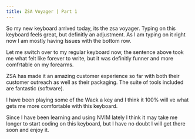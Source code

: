 ```yaml
---
title: ZSA Voyager | Part 1
---
```

So my new keyboard arrived today, its the zsa voyager. Typing on this keyboard feels great, but definitly an adjustment. As I am typing on it right now I am mostly having Issues with the bottom row.

Let me switch over to my regular keyboard now, the sentence above took me what felt like forever to write, but it was definitly funner and more comfrtable on my forearms.

ZSA has made it an amazing customer experience so far with both their customer outreach as well as their packaging. The suite of tools included are fantastic (software).

I have been playing some of the Wack a key and I think it 100% will ve what gets me more comfortable with this keyboard.

Since I have been learning and using NVIM lately I think it may take me longer to start coding on this keyboard, but I have no doubt I will get there soon and enjoy it.
